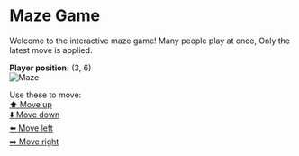 # Maze Game  
Welcome to the interactive maze game! Many people play at once, Only the latest move is applied.

**Player position:** (3, 6)  
![Maze](https://recognize-instructor-criteria-other.trycloudflare.com/images/pos_3_6.png?t=1760507997762)

Use these to move:  
[⬆️ Move up](https://recognize-instructor-criteria-other.trycloudflare.com/move/3_6_w)  
[⬇️ Move down](https://recognize-instructor-criteria-other.trycloudflare.com/move/3_6_s)  
[⬅️ Move left](https://recognize-instructor-criteria-other.trycloudflare.com/move/3_6_a)  
[➡️ Move right](https://recognize-instructor-criteria-other.trycloudflare.com/move/3_6_d)
